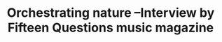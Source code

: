 ---
nota: Fechas en formato YYYY-MM-DD, el slug debe ser el nombre de folder en public/news/. i.e. "public/news/<mi-slug>/imagen.jpg"
published_date: 2020-7-1
slug: 15-questions
showable_date: 5.26.2020
title: Orchestrating nature –Interview by Fifteen Questions music magazine
image: interview-pic.png
img_width: 400
description: https://15questions.net/interview/fifteen-questions-interview-christopher-luna-mega/page-1/
location: 
---